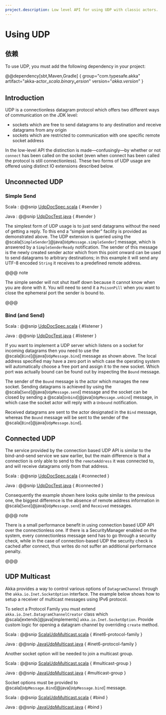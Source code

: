 ```yaml
---
project.description: Low level API for using UDP with classic actors.
---
```

# Using UDP

## 依赖

To use UDP, you must add the following dependency in your project:

@@dependency[sbt,Maven,Gradle] {
  group="com.typesafe.akka"
  artifact="akka-actor_$scala.binary_version$"
  version="$akka.version$"
}

## Introduction

UDP is a connectionless datagram protocol which offers two different ways of
communication on the JDK level:

 * sockets which are free to send datagrams to any destination and receive
datagrams from any origin
 * sockets which are restricted to communication with one specific remote
socket address

In the low-level API the distinction is made—confusingly—by whether or not
`connect` has been called on the socket (even when connect has been
called the protocol is still connectionless). These two forms of UDP usage are
offered using distinct IO extensions described below.

## Unconnected UDP

### Simple Send

Scala
:  @@snip [UdpDocSpec.scala](/akka-docs/src/test/scala/docs/io/UdpDocSpec.scala) { #sender }

Java
:  @@snip [UdpDocTest.java](/akka-docs/src/test/java/jdocs/io/UdpDocTest.java) { #sender }

The simplest form of UDP usage is to just send datagrams without the need of
getting a reply. To this end a “simple sender” facility is provided as
demonstrated above. The UDP extension is queried using the
@scala[`SimpleSender`]@java[`UdpMessage.simpleSender`] message, which is answered by a `SimpleSenderReady`
notification. The sender of this message is the newly created sender actor
which from this point onward can be used to send datagrams to arbitrary
destinations; in this example it will send any UTF-8 encoded
`String` it receives to a predefined remote address.

@@@ note

The simple sender will not shut itself down because it cannot know when you
are done with it. You will need to send it a `PoisonPill` when you
want to close the ephemeral port the sender is bound to.

@@@

### Bind (and Send)

Scala
:  @@snip [UdpDocSpec.scala](/akka-docs/src/test/scala/docs/io/UdpDocSpec.scala) { #listener }

Java
:  @@snip [UdpDocTest.java](/akka-docs/src/test/java/jdocs/io/UdpDocTest.java) { #listener }

If you want to implement a UDP server which listens on a socket for incoming
datagrams then you need to use the @scala[`Bind`]@java[`UdpMessage.bind`] message as shown above. The
local address specified may have a zero port in which case the operating system
will automatically choose a free port and assign it to the new socket. Which
port was actually bound can be found out by inspecting the `Bound`
message.

The sender of the `Bound` message is the actor which manages the new
socket. Sending datagrams is achieved by using the @scala[`Send`]@java[`UdpMessage.send`] message
and the socket can be closed by sending a @scala[`Unbind`]@java[`UdpMessage.unbind`] message, in which
case the socket actor will reply with a `Unbound` notification.

Received datagrams are sent to the actor designated in the `Bind`
message, whereas the `Bound` message will be sent to the sender of the
@scala[`Bind`]@java[`UdpMessage.bind`].

## Connected UDP

The service provided by the connection based UDP API is similar to the
bind-and-send service we saw earlier, but the main difference is that a
connection is only able to send to the `remoteAddress` it was connected to,
and will receive datagrams only from that address.

Scala
:  @@snip [UdpDocSpec.scala](/akka-docs/src/test/scala/docs/io/UdpDocSpec.scala) { #connected }

Java
:  @@snip [UdpDocTest.java](/akka-docs/src/test/java/jdocs/io/UdpDocTest.java) { #connected }

Consequently the example shown here looks quite similar to the previous one,
the biggest difference is the absence of remote address information in
@scala[`Send`]@java[`UdpMessage.send`] and `Received` messages.

@@@ note

There is a small performance benefit in using connection based UDP API over
the connectionless one.  If there is a SecurityManager enabled on the system,
every connectionless message send has to go through a security check, while
in the case of connection-based UDP the security check is cached after
connect, thus writes do not suffer an additional performance penalty.

@@@

## UDP Multicast

Akka provides a way to control various options of `DatagramChannel` through the
`akka.io.Inet.SocketOption` interface. The example below shows
how to setup a receiver of multicast messages using IPv6 protocol.

To select a Protocol Family you must extend `akka.io.Inet.DatagramChannelCreator`
class which @scala[extends]@java[implements] `akka.io.Inet.SocketOption`. Provide custom logic
for opening a datagram channel by overriding `create` method.

Scala
:  @@snip [ScalaUdpMulticast.scala](/akka-docs/src/test/scala/docs/io/ScalaUdpMulticast.scala) { #inet6-protocol-family }

Java
:  @@snip [JavaUdpMulticast.java](/akka-docs/src/test/java/jdocs/io/JavaUdpMulticast.java) { #inet6-protocol-family }

Another socket option will be needed to join a multicast group.

Scala
:  @@snip [ScalaUdpMulticast.scala](/akka-docs/src/test/scala/docs/io/ScalaUdpMulticast.scala) { #multicast-group }

Java
:  @@snip [JavaUdpMulticast.java](/akka-docs/src/test/java/jdocs/io/JavaUdpMulticast.java) { #multicast-group }

Socket options must be provided to @scala[`UdpMessage.Bind`]@java[`UdpMessage.bind`] message.

Scala
:  @@snip [ScalaUdpMulticast.scala](/akka-docs/src/test/scala/docs/io/ScalaUdpMulticast.scala) { #bind }

Java
:  @@snip [JavaUdpMulticast.java](/akka-docs/src/test/java/jdocs/io/JavaUdpMulticast.java) { #bind }
